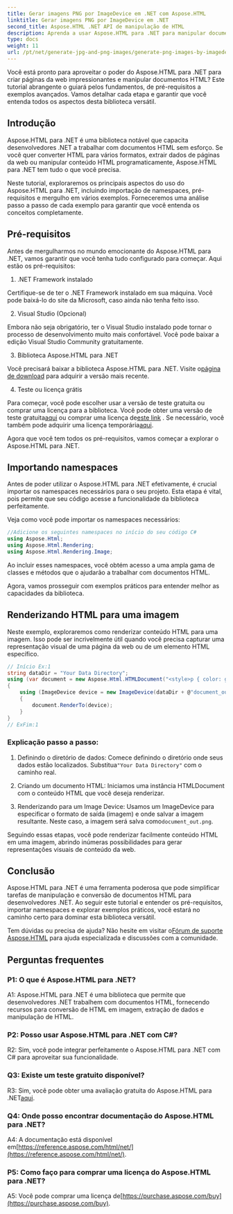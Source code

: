 ```yaml
---
title: Gerar imagens PNG por ImageDevice em .NET com Aspose.HTML
linktitle: Gerar imagens PNG por ImageDevice em .NET
second_title: Aspose.HTML .NET API de manipulação de HTML
description: Aprenda a usar Aspose.HTML para .NET para manipular documentos HTML, converter HTML em imagens e muito mais. Tutorial passo a passo com FAQs.
type: docs
weight: 11
url: /pt/net/generate-jpg-and-png-images/generate-png-images-by-imagedevice/
---
```


Você está pronto para aproveitar o poder do Aspose.HTML para .NET para criar páginas da web impressionantes e manipular documentos HTML? Este tutorial abrangente o guiará pelos fundamentos, de pré-requisitos a exemplos avançados. Vamos detalhar cada etapa e garantir que você entenda todos os aspectos desta biblioteca versátil.

## Introdução

Aspose.HTML para .NET é uma biblioteca notável que capacita desenvolvedores .NET a trabalhar com documentos HTML sem esforço. Se você quer converter HTML para vários formatos, extrair dados de páginas da web ou manipular conteúdo HTML programaticamente, Aspose.HTML para .NET tem tudo o que você precisa.

Neste tutorial, exploraremos os principais aspectos do uso do Aspose.HTML para .NET, incluindo importação de namespaces, pré-requisitos e mergulho em vários exemplos. Forneceremos uma análise passo a passo de cada exemplo para garantir que você entenda os conceitos completamente.

## Pré-requisitos

Antes de mergulharmos no mundo emocionante do Aspose.HTML para .NET, vamos garantir que você tenha tudo configurado para começar. Aqui estão os pré-requisitos:

1. .NET Framework instalado

Certifique-se de ter o .NET Framework instalado em sua máquina. Você pode baixá-lo do site da Microsoft, caso ainda não tenha feito isso.

2. Visual Studio (Opcional)

Embora não seja obrigatório, ter o Visual Studio instalado pode tornar o processo de desenvolvimento muito mais confortável. Você pode baixar a edição Visual Studio Community gratuitamente.

3. Biblioteca Aspose.HTML para .NET

 Você precisará baixar a biblioteca Aspose.HTML para .NET. Visite o[página de download](https://releases.aspose.com/html/net/) para adquirir a versão mais recente.

4. Teste ou licença grátis

 Para começar, você pode escolher usar a versão de teste gratuita ou comprar uma licença para a biblioteca. Você pode obter uma versão de teste gratuita[aqui](https://releases.aspose.com/) ou comprar uma licença de[este link](https://purchase.aspose.com/buy) . Se necessário, você também pode adquirir uma licença temporária[aqui](https://purchase.aspose.com/temporary-license/).

Agora que você tem todos os pré-requisitos, vamos começar a explorar o Aspose.HTML para .NET.

## Importando namespaces

Antes de poder utilizar o Aspose.HTML para .NET efetivamente, é crucial importar os namespaces necessários para o seu projeto. Esta etapa é vital, pois permite que seu código acesse a funcionalidade da biblioteca perfeitamente.

Veja como você pode importar os namespaces necessários:

```csharp
//Adicione os seguintes namespaces no início do seu código C#
using Aspose.Html;
using Aspose.Html.Rendering;
using Aspose.Html.Rendering.Image;
```

Ao incluir esses namespaces, você obtém acesso a uma ampla gama de classes e métodos que o ajudarão a trabalhar com documentos HTML.

Agora, vamos prosseguir com exemplos práticos para entender melhor as capacidades da biblioteca.

## Renderizando HTML para uma imagem

Neste exemplo, exploraremos como renderizar conteúdo HTML para uma imagem. Isso pode ser incrivelmente útil quando você precisa capturar uma representação visual de uma página da web ou de um elemento HTML específico.

```csharp
// Início Ex:1
string dataDir = "Your Data Directory";
using (var document = new Aspose.Html.HTMLDocument("<style>p { color: green; }</style><p>my first paragraph</p>", @"c:\work\"))
{
    using (ImageDevice device = new ImageDevice(dataDir + @"document_out.png"))
    {
        document.RenderTo(device);
    }
}
// ExFim:1
```

### Explicação passo a passo:

1.  Definindo o diretório de dados: Comece definindo o diretório onde seus dados estão localizados. Substitua`"Your Data Directory"` com o caminho real.

2. Criando um documento HTML: Iniciamos uma instância HTMLDocument com o conteúdo HTML que você deseja renderizar.

3.  Renderizando para um Image Device: Usamos um ImageDevice para especificar o formato de saída (imagem) e onde salvar a imagem resultante. Neste caso, a imagem será salva como`document_out.png`.

Seguindo essas etapas, você pode renderizar facilmente conteúdo HTML em uma imagem, abrindo inúmeras possibilidades para gerar representações visuais de conteúdo da web.

## Conclusão

Aspose.HTML para .NET é uma ferramenta poderosa que pode simplificar tarefas de manipulação e conversão de documentos HTML para desenvolvedores .NET. Ao seguir este tutorial e entender os pré-requisitos, importar namespaces e explorar exemplos práticos, você estará no caminho certo para dominar esta biblioteca versátil.

 Tem dúvidas ou precisa de ajuda? Não hesite em visitar o[Fórum de suporte Aspose.HTML](https://forum.aspose.com/) para ajuda especializada e discussões com a comunidade.

## Perguntas frequentes

### P1: O que é Aspose.HTML para .NET?

A1: Aspose.HTML para .NET é uma biblioteca que permite que desenvolvedores .NET trabalhem com documentos HTML, fornecendo recursos para conversão de HTML em imagem, extração de dados e manipulação de HTML.

### P2: Posso usar Aspose.HTML para .NET com C#?

R2: Sim, você pode integrar perfeitamente o Aspose.HTML para .NET com C# para aproveitar sua funcionalidade.

### Q3: Existe um teste gratuito disponível?

R3: Sim, você pode obter uma avaliação gratuita do Aspose.HTML para .NET[aqui](https://releases.aspose.com/).

### Q4: Onde posso encontrar documentação do Aspose.HTML para .NET?

 A4: A documentação está disponível em[https://reference.aspose.com/html/net/](https://reference.aspose.com/html/net/).

### P5: Como faço para comprar uma licença do Aspose.HTML para .NET?

 A5: Você pode comprar uma licença de[https://purchase.aspose.com/buy](https://purchase.aspose.com/buy).